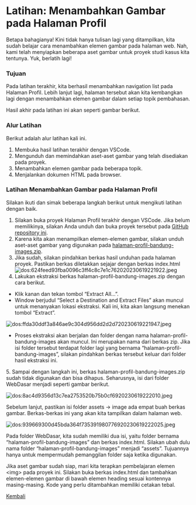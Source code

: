 # **Latihan: Menambahkan Gambar pada Halaman Profil**

Betapa bahagianya! Kini tidak hanya tulisan lagi yang ditampilkan, kita sudah belajar cara menambahkan elemen gambar pada halaman web. Nah, kami telah menyiapkan beberapa aset gambar untuk proyek studi kasus kita tentunya. Yuk, berlatih lagi!

### **Tujuan**

Pada latihan terakhir, kita berhasil menambahkan navigation list pada Halaman Profil. Lebih lanjut lagi, halaman tersebut akan kita kembangkan lagi dengan menambahkan elemen gambar dalam setiap topik pembahasan.

Hasil akhir pada latihan ini akan seperti gambar berikut.

### **Alur Latihan**

Berikut adalah alur latihan kali ini.

1.  Membuka hasil latihan terakhir dengan VSCode.
2.  Mengunduh dan memindahkan aset-aset gambar yang telah disediakan pada proyek.
3.  Menambahkan elemen gambar pada beberapa topik.
4.  Menjalankan dokumen HTML pada browser.

### **Latihan Menambahkan Gambar pada Halaman Profil**

Silakan ikuti dan simak beberapa langkah berikut untuk mengikuti latihan dengan baik.

1.  Silakan buka proyek Halaman Profil terakhir dengan VSCode. Jika belum memilikinya, silakan Anda unduh dan buka proyek tersebut pada [GitHub repository ini](https://github.com/dicodingacademy/a123-webdasar-labs/tree/201-menambahkan-list-pada-halaman-profil).
2.  Karena kita akan menampilkan elemen-elemen gambar, silakan unduh aset-aset gambar yang digunakan pada [halaman-profil-bandung-images.zip](https://raw.githubusercontent.com/dicodingacademy/a123-webdasar-labs/099-shared-files/halaman-profil-bandung-images.zip).
3.  Jika sudah, silakan pindahkan berkas hasil unduhan pada halaman proyek. Pastikan berkas diletakkan sejajar dengan berkas index.html![dos:624feed93fba0096c3ff4c8c7e1c762020230619221922.jpeg](https://assets.cdn.dicoding.com/original/academy/dos:624feed93fba0096c3ff4c8c7e1c762020230619221922.jpeg)
4.  Lakukan ekstraksi berkas halaman-profil-bandung-images.zip dengan cara berikut.

*   Klik kanan dan tekan tombol “Extract All...”.
*   Window berjudul “Select a Destination and Extract Files” akan muncul untuk menanyakan lokasi ekstraksi. Kali ini, kita akan langsung menekan tombol “Extract”.

![dos:ffda30ddf3a846ae9c304d956dd2d2d720230619221947.jpeg](https://assets.cdn.dicoding.com/original/academy/dos:ffda30ddf3a846ae9c304d956dd2d2d720230619221947.jpeg)

*   Proses ekstraksi akan berjalan dan folder dengan nama halaman-profil-bandung-images akan muncul. Ini merupakan nama dari berkas zip. Jika isi folder tersebut terdapat folder lagi yang bernama “halaman-profil-bandung-images”, silakan pindahkan berkas tersebut keluar dari folder hasil ekstraksi ini.

5\. Sampai dengan langkah ini, berkas halaman-profil-bandung-images.zip sudah tidak digunakan dan bisa dihapus. Seharusnya, isi dari folder WebDasar menjadi seperti gambar berikut.

![dos:8ac4d9356d13c7ea2753520b75b0cf6920230619222010.jpeg](https://assets.cdn.dicoding.com/original/academy/dos:8ac4d9356d13c7ea2753520b75b0cf6920230619222010.jpeg)

Sebelum lanjut, pastikan isi folder assets → image ada empat buah berkas gambar. Berkas-berkas ini yang akan kita tampilkan dalam halaman web.

![dos:939669300d45bda364f735391980776920230619222025.jpeg](https://assets.cdn.dicoding.com/original/academy/dos:939669300d45bda364f735391980776920230619222025.jpeg)

Pada folder WebDasar, kita sudah memiliki dua isi, yaitu folder bernama “halaman-profil-bandung-images” dan berkas index.html. Silakan ubah dulu nama folder “halaman-profil-bandung-images” menjadi “assets”. Tujuannya hanya untuk mempermudah pemanggilan folder saja ketika digunakan.

Jika aset gambar sudah siap, mari kita terapkan pembelajaran elemen \<img> pada proyek ini. Silakan buka berkas index.html dan tambahkan elemen-elemen gambar di bawah elemen heading sesuai kontennya masing-masing. Kode yang perlu ditambahkan memiliki cetakan tebal.

[Kembali](index.md)